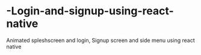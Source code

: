 # -Login-and-signup-using-react-native
Animated spleshscreen and login, Signup screen and side menu using react native 
